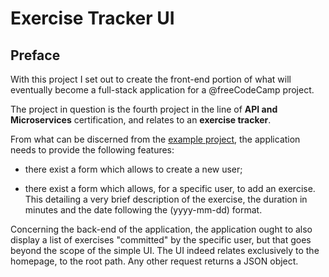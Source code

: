 # Exercise Tracker UI

<!-- Link to the working pen right here -->

## Preface

With this project I set out to create the front-end portion of what will eventually become a full-stack application for a @freeCodeCamp project.

The project in question is the fourth project in the line of **API and Microservices** certification, and relates to an **exercise tracker**.

From what can be discerned from the [example project](https://fuschia-custard.glitch.me/), the application needs to provide the following features:

- there exist a form which allows to create a new user;

- there exist a form which allows, for a specific user, to add an exercise. This detailing a very brief description of the exercise, the duration in minutes and the date following the (yyyy-mm-dd) format.

Concerning the back-end of the application, the application ought to also display a list of exercises "committed" by the specific user, but that goes beyond the scope of the simple UI. The UI indeed relates exclusively to the homepage, to the root path. Any other request returns a JSON object.
